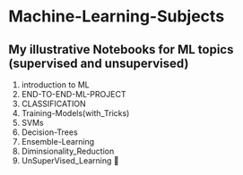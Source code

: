 # Machine-Learning-Subjects

## My illustrative Notebooks for ML topics (supervised and unsupervised)
1. introduction to ML
2. END-TO-END-ML-PROJECT
3. CLASSIFICATION
4. Training-Models(with_Tricks)
5. SVMs
6. Decision-Trees
7. Ensemble-Learning
8. Diminsionality_Reduction
9. UnSuperVised_Learning :tada:
